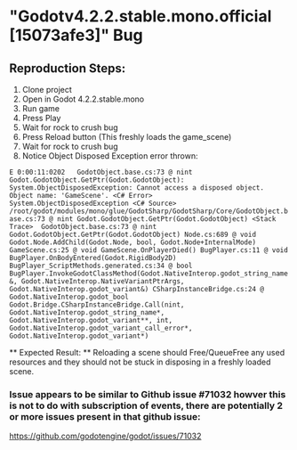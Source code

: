 # "Godotv4.2.2.stable.mono.official [15073afe3]" Bug

## Reproduction Steps:
1. Clone project
2. Open in Godot 4.2.2.stable.mono
3. Run game
4. Press Play
5. Wait for rock to crush bug
6. Press Reload button  (This freshly loads the game_scene)
7. Wait for rock to crush bug
8. Notice Object Disposed Exception error thrown:

`E 0:00:11:0202   GodotObject.base.cs:73 @ nint Godot.GodotObject.GetPtr(Godot.GodotObject): System.ObjectDisposedException: Cannot access a disposed object.
Object name: 'GameScene'.
  <C# Error>     System.ObjectDisposedException
  <C# Source>    /root/godot/modules/mono/glue/GodotSharp/GodotSharp/Core/GodotObject.base.cs:73 @ nint Godot.GodotObject.GetPtr(Godot.GodotObject)
  <Stack Trace>  GodotObject.base.cs:73 @ nint Godot.GodotObject.GetPtr(Godot.GodotObject)
                 Node.cs:689 @ void Godot.Node.AddChild(Godot.Node, bool, Godot.Node+InternalMode)
                 GameScene.cs:25 @ void GameScene.OnPlayerDied()
                 BugPlayer.cs:11 @ void BugPlayer.OnBodyEntered(Godot.RigidBody2D)
                 BugPlayer_ScriptMethods.generated.cs:34 @ bool BugPlayer.InvokeGodotClassMethod(Godot.NativeInterop.godot_string_name&, Godot.NativeInterop.NativeVariantPtrArgs, Godot.NativeInterop.godot_variant&)
                 CSharpInstanceBridge.cs:24 @ Godot.NativeInterop.godot_bool Godot.Bridge.CSharpInstanceBridge.Call(nint, Godot.NativeInterop.godot_string_name*, Godot.NativeInterop.godot_variant**, int, Godot.NativeInterop.godot_variant_call_error*, Godot.NativeInterop.godot_variant*)`

** Expected Result: **  Reloading a scene should Free/QueueFree any used resources and they should not be stuck in disposing in a freshly loaded scene.

### Issue appears to be similar to Github issue #71032 howver this is not to do with subscription of events, there are potentially 2 or more issues present in that github issue:
https://github.com/godotengine/godot/issues/71032
